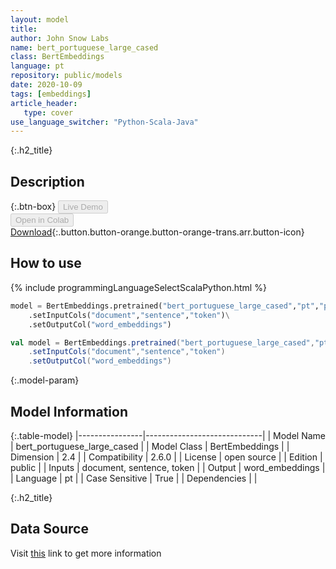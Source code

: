 ```yaml
---
layout: model
title: 
author: John Snow Labs
name: bert_portuguese_large_cased
class: BertEmbeddings
language: pt
repository: public/models
date: 2020-10-09
tags: [embeddings]
article_header:
   type: cover
use_language_switcher: "Python-Scala-Java"
---
```


{:.h2_title}
## Description 




{:.btn-box}
<button class="button button-orange" disabled>Live Demo</button><br/><button class="button button-orange" disabled>Open in Colab</button><br/>[Download](https://s3.amazonaws.com/auxdata.johnsnowlabs.com/public/models/bert_portuguese_large_cased_pt_2.6.0_2.4_1599740263521.zip){:.button.button-orange.button-orange-trans.arr.button-icon}<br/>

## How to use 
<div class="tabs-box" markdown="1">

{% include programmingLanguageSelectScalaPython.html %}

```python
model = BertEmbeddings.pretrained("bert_portuguese_large_cased","pt","public/models")\
	.setInputCols("document","sentence","token")\
	.setOutputCol("word_embeddings")
```

```scala
val model = BertEmbeddings.pretrained("bert_portuguese_large_cased","pt","public/models")
	.setInputCols("document","sentence","token")
	.setOutputCol("word_embeddings")
```
</div>



{:.model-param}
## Model Information
{:.table-model}
|----------------|-----------------------------|
| Model Name     | bert_portuguese_large_cased |
| Model Class    | BertEmbeddings              |
| Dimension      | 2.4                         |
| Compatibility  | 2.6.0                       |
| License        | open source                 |
| Edition        | public                      |
| Inputs         | document, sentence, token   |
| Output         | word_embeddings             |
| Language       | pt                          |
| Case Sensitive | True                        |
| Dependencies   |                             |




{:.h2_title}
## Data Source
  
Visit [this](https://github.com/JohnSnowLabs/spark-nlp/blob/master/src/main/scala/com/johnsnowlabs/nlp/embeddings/BertEmbeddings.scala) link to get more information

